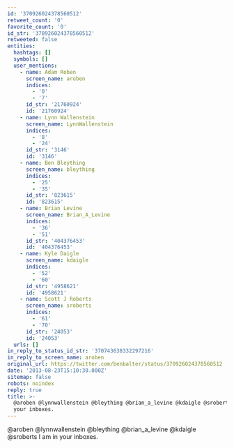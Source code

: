 ```yaml
---
id: '370926024378560512'
retweet_count: '0'
favorite_count: '0'
id_str: '370926024378560512'
retweeted: false
entities:
  hashtags: []
  symbols: []
  user_mentions:
    - name: Adam Roben
      screen_name: aroben
      indices:
        - '0'
        - '7'
      id_str: '21760924'
      id: '21760924'
    - name: Lynn Wallenstein
      screen_name: LynnWallenstein
      indices:
        - '8'
        - '24'
      id_str: '3146'
      id: '3146'
    - name: Ben Bleything
      screen_name: bleything
      indices:
        - '25'
        - '35'
      id_str: '823615'
      id: '823615'
    - name: Brian Levine
      screen_name: Brian_A_Levine
      indices:
        - '36'
        - '51'
      id_str: '404376453'
      id: '404376453'
    - name: Kyle Daigle
      screen_name: kdaigle
      indices:
        - '52'
        - '60'
      id_str: '4958621'
      id: '4958621'
    - name: Scott J Roberts
      screen_name: sroberts
      indices:
        - '61'
        - '70'
      id_str: '24053'
      id: '24053'
  urls: []
in_reply_to_status_id_str: '370743638332297216'
in_reply_to_screen_name: aroben
original_url: https://twitter.com/benbalter/status/370926024378560512
date: '2013-08-23T15:10:30.000Z'
sitemap: false
robots: noindex
reply: true
title: >-
  @aroben @lynnwallenstein @bleything @brian_a_levine @kdaigle @sroberts I am in
  your inboxes.
---
```


@aroben @lynnwallenstein @bleything @brian_a_levine @kdaigle @sroberts I am in your inboxes.